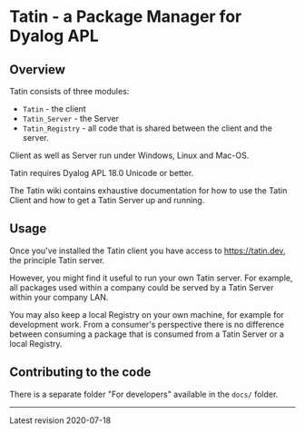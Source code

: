 # Tatin - a Package Manager for Dyalog APL

## Overview

Tatin consists of three modules:

* `Tatin` - the client
* `Tatin_Server` - the Server
* `Tatin_Registry` - all code that is shared between the client and the server.

Client as well as Server run under Windows, Linux and Mac-OS.

Tatin requires Dyalog APL 18.0 Unicode or better.

The Tatin wiki contains exhaustive documentation for how to use the Tatin Client and how to get a Tatin Server up and running.

## Usage

Once you've installed the Tatin client you have access to <https://tatin.dev>, the principle Tatin server.

However, you might find it useful to run your own Tatin server. For example, all packages used within a company could be served by a Tatin Server within your company LAN.

You may also keep a local Registry on your own machine, for example for development work. From a consumer's perspective there is no difference between consuming a package that is consumed from a Tatin Server or a local Registry.



## Contributing to the code 

There is a separate folder "For developers" available in the `docs/` folder.

-----

Latest revision 2020-07-18
